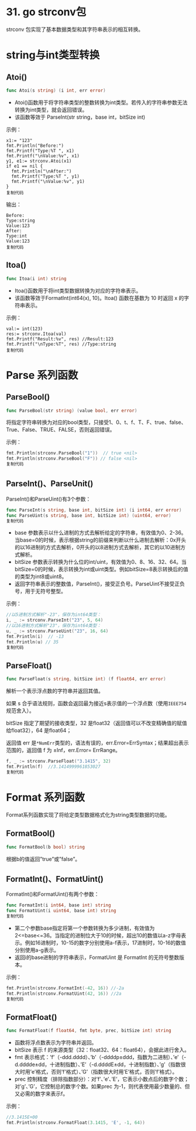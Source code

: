 # 31. go strconv包

strconv 包实现了基本数据类型和其字符串表示的相互转换。

# string与int类型转换

## Atoi()

```go
func Atoi(s string) (i int, err error)
```

- Atoi()函数用于将字符串类型的整数转换为int类型。若传入的字符串参数无法转换为int类型，就会返回错误。
- 该函数等效于 ParseInt(str string，base int，bitSize int)

示例：

```
x1:= "123"
fmt.Println("Before:") 
fmt.Printf("Type:%T ", x1) 
fmt.Printf("\nValue:%v", x1) 
y1, e1:= strconv.Atoi(x1) 
if e1 == nil { 
  fmt.Println("\nAfter:") 
  fmt.Printf("Type:%T ", y1) 
  fmt.Printf("\nValue:%v", y1) 
}
复制代码
```

输出：

```
Before:
Type:string 
Value:123
After:
Type:int 
Value:123
复制代码
```

## Itoa()

```go
func Itoa(i int) string
```

- Itoa()函数用于将int类型数据转换为对应的字符串表示。
- 该函数等效于FormatInt(int64(x), 10)。Itoa() 函数在基数为 10 时返回 x 的字符串表示。

示例：

```
val:= int(123)
res:= strconv.Itoa(val)
fmt.Printf("Result:%v", res) //Result:123
fmt.Printf("\nType:%T", res) //Type:string
复制代码
```

# Parse 系列函数

## ParseBool()

```go
func ParseBool(str string) (value bool, err error)
```

将指定字符串转换为对应的bool类型，只接受1、0、t、f、T、F、true、false、True、False、TRUE、FALSE，否则返回错误。

示例：

```go
fmt.Println(strconv.ParseBool("1"))  // true <nil>
fmt.Println(strconv.ParseBool("F")) // false <nil>
复制代码
```

## ParseInt()、ParseUnit()

ParseInt()和ParseUint()有3个参数：

```go
func ParseInt(s string, base int, bitSize int) (i int64, err error)
func ParseUint(s string, base int, bitSize int) (uint64, error)
复制代码
```

- base 参数表示以什么进制的方式去解析给定的字符串，有效值为0、2-36。当base=0的时候，表示根据string的前缀来判断以什么进制去解析：0x开头的以16进制的方式去解析，0开头的以8进制方式去解析，其它的以10进制方式解析。
- bitSize 参数表示转换为什么位的int/uint，有效值为0、8、16、32、64。当bitSize=0的时候，表示转换为int或uint类型。例如bitSize=8表示转换后的值的类型为int8或uint8。
- 返回字符串表示的整数值，ParseInt()，接受正负号。ParseUint不接受正负号，用于无符号整型。

示例：

```go
//以5进制方式解析"-23"，保存为int64类型：
i, _ := strconv.ParseInt("23", 5, 64)
//以16进制方式解析"23"，保存为int64类型：
u, _ := strconv.ParseUint("23", 16, 64)
fmt.Println(i)  // -13
fmt.Println(u) // 35
复制代码
```

## ParseFloat()

```go
func ParseFloat(s string, bitSize int) (f float64, err error)
```

解析一个表示浮点数的字符串并返回其值。

如果 s 合乎语法规则，函数会返回最为接近s表示值的一个浮点数（使用`IEEE754`规范舍入）。

bitSize 指定了期望的接收类型，32 是float32（返回值可以不改变精确值的赋值给float32），64 是float64；

返回值 err 是`*NumErr`类型的，语法有误的，err.Error=ErrSyntax；结果超出表示范围的，返回值 f 为 ±Inf，err.Error= ErrRange。

```go
f, _ := strconv.ParseFloat("3.1415", 32)
fmt.Println(f)  //3.1414999961853027
复制代码
```

# Format 系列函数

Format系列函数实现了将给定类型数据格式化为string类型数据的功能。

## FormatBool()

```go
func FormatBool(b bool) string
```

根据b的值返回”true”或”false”。

## FormatInt()、FormatUint()

FormatInt()和FormatUint()有两个参数：

```go
func FormatInt(i int64, base int) string
func FormatUint(i uint64, base int) string
复制代码
```

- 第二个参数base指定将第一个参数转换为多少进制，有效值为2<=base<=36。当指定的进制位大于10的时候，超出10的数值以a-z字母表示。例如16进制时，10-15的数字分别使用a-f表示，17进制时，10-16的数值分别使用a-g表示。
- 返回i的base进制的字符串表示，FormatUint 是 FormatInt 的无符号整数版本。

示例：

```go
fmt.Println(strconv.FormatInt(-42, 16)) //-2a
fmt.Println(strconv.FormatUint(42, 16)) //2a
复制代码
```

## FormatFloat()

```go
func FormatFloat(f float64, fmt byte, prec, bitSize int) string
```

- 函数将浮点数表示为字符串并返回。
- bitSize 表示 f 的来源类型（32：float32、64：float64），会据此进行舍入。
- fmt 表示格式：’f’（-ddd.dddd）、’b’（-ddddp±ddd，指数为二进制）、’e’（-d.dddde±dd，十进制指数）、’E’（-d.ddddE±dd，十进制指数）、’g’（指数很大时用’e’格式，否则’f’格式）、’G’（指数很大时用’E’格式，否则’f’格式）。
- prec 控制精度（排除指数部分）：对’f’、’e’、’E’，它表示小数点后的数字个数；对’g’、’G’，它控制总的数字个数。如果prec 为-1，则代表使用最少数量的、但又必需的数字来表示f。

示例：

```go
//3.1415E+00
fmt.Println(strconv.FormatFloat(3.1415, 'E', -1, 64))
```